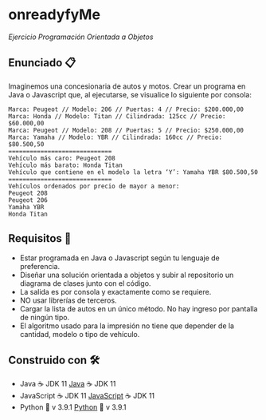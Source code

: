 # onreadyfyMe

_Ejercicio Programación Orientada a Objetos_

## Enunciado 📋

Imaginemos una concesionaria de autos y motos.
Crear un programa en Java o Javascript que, al ejecutarse, se visualice lo siguiente por consola:

    Marca: Peugeot // Modelo: 206 // Puertas: 4 // Precio: $200.000,00
    Marca: Honda // Modelo: Titan // Cilindrada: 125cc // Precio: $60.000,00
    Marca: Peugeot // Modelo: 208 // Puertas: 5 // Precio: $250.000,00
    Marca: Yamaha // Modelo: YBR // Cilindrada: 160cc // Precio: $80.500,50
    =============================
    Vehículo más caro: Peugeot 208
    Vehículo más barato: Honda Titan
    Vehículo que contiene en el modelo la letra ‘Y’: Yamaha YBR $80.500,50
    =============================
    Vehículos ordenados por precio de mayor a menor:
    Peugeot 208
    Peugeot 206
    Yamaha YBR
    Honda Titan

## Requisitos 📖

- Estar programada en Java o Javascript según tu lenguaje de preferencia.
- Diseñar una solución orientada a objetos y subir al repositorio un diagrama de clases junto con el código.
- La salida es por consola y exactamente como se requiere.
- NO usar librerías de terceros.
- Cargar la lista de autos en un único método. No hay ingreso por pantalla de ningún tipo.
- El algoritmo usado para la impresión no tiene que depender de la cantidad, modelo o tipo de vehículo.

## Construido con 🛠️

- Java ☕   JDK 11         [Java](https://github.com/atelporetti/onreadyfyMe/tree/main/src/onreadyfyMe)  ☕   JDK 11
- JavaScript ☕   JDK 11   [JavaScript](http://www.dropwizard.io/1.0.2/docs/)    ☕   JDK 11
- Python 🐍 v 3.9.1        [Python](http://www.dropwizard.io/1.0.2/docs/)   🐍 v 3.9.1
